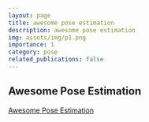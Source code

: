 ```yaml
---
layout: page
title: awesome pose estimation
description: awesome pose estimation
img: assets/img/p1.png
importance: 1
category: pose
related_publications: false
---
```


## Awesome Pose Estimation
[Awesome Pose Estimation](https://github.com/Visual-Pose-Lab/awesome-pose-estimation)